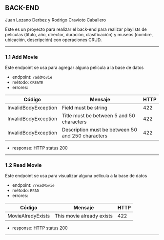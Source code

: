 ## BACK-END
Juan Lozano Derbez y Rodrigo Cravioto Caballero

Este es un proyecto para realizar el back-end para realizar playlists de películas (título, año, director, duración, clasificación) y museos (nombre, ubicación, descripción) con operaciones CRUD.

----

### 1.1 Add Movie

Este endpoint se usa para agregar alguna película a la base de datos
* endpoint: `/addMovie`
* método: `CREATE`
* errores: 

| Código | Mensaje | HTTP |
| ------------- | ------------- | ------------- |
| InvalidBodyException | Field must be string | 422 |
| InvalidBodyException | Title must be between 5 and 50 characters | 422 |
| InvalidBodyException | Description must be between 50 and 250 characters | 422 |

* response: HTTP status 200

----

### 1.2 Read Movie

Este endpoint se usa para visualizar alguna película a la base de datos
* endpoint: `/readMovie`
* método: `READ`
* errores: 

| Código | Mensaje | HTTP |
| ------------- | ------------- | ------------- |
| MovieAlredyExists | This movie already exists | 422 |

* response: HTTP status 200

----

